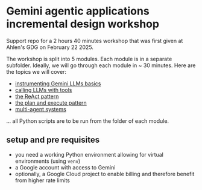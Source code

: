 # Gemini agentic applications incremental design workshop

Support repo for a 2 hours 40 minutes workshop that was first given at Ahlen's GDG on February 22 2025.

The workshop is split into 5 modules. Each module is in a separate subfolder. Ideally, we will go through each module in ~ 30 minutes. Here are the topics we will cover:

- [instrumenting Gemini LLMs basics](1-instrumenting-gemini-llms-basics/instrumenting-gemini-llms-basics.md)
- [calling LLMs with tools](2-use-tools/use-tools.md)
- [the ReAct pattern](3-react-pattern/react-pattern.md)
- [the plan and execute pattern](4-the-plan-and-execute-pattern/the-plan-and-execute-pattern.md)
- [multi-agent systems](5-multi-agent-systems/multi-agent-systems.md)

... all Python scripts are to be run from the folder of each module.

## setup and pre requisites

- you need a working Python environment allowing for virtual environments (using `venv`)
- a Google account with access to Gemini
- optionally, a Google Cloud project to enable billing and therefore benefit from higher rate limits
